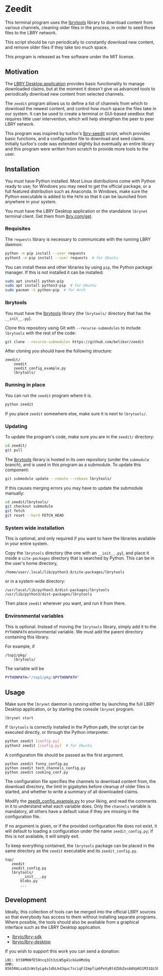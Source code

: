 # Zeedit

This terminal program uses the [lbrytools](https://github.com/belikor/lbrytools) library
to download content from various channels, cleaning older files in the process,
in order to seed those files to the LBRY network.

This script should be run periodically to constantly download new content,
and remove older files if they take too much space.

This program is released as free software under the MIT license.

## Motivation

The [LBRY Desktop application](https://github.com/lbryio/lbry-desktop)
provides basic functionality to manage downloaded claims, but at the moment
it doesn't give us advanced tools to periodically download new content
from selected channels.

The `zeedit` program allows us to define a list of channels
from which to download the newest content,
and control how much space the files take in our system.
It can be used to create a terminal or GUI-based seedbox
that requires little user intervention,
which will help strengthen the peer to peer LBRY network.

This program was inspired by tuxfoo's [lbry-seedit](https://github.com/tuxfoo/lbry-seedit) script,
which provides basic functions, and a configuration file to download and seed
claims. Initially tuxfoo's code was extended slightly but eventually an entire
library and this program were written from scratch to provide
more tools to the user.

## Installation

You must have Python installed. Most Linux distributions come with Python
ready to use; for Windows you may need to get the official package,
or a full featured distribution such as Anaconda.
In Windows, make sure the Python executable is added to the `PATH`
so that it can be launched from anywhere in your system.

You must have the LBRY Desktop application
or the standalone `lbrynet` terminal client.
Get them from [lbry.com/get](https://lbry.com/get).

### Requisites

The `requests` library is necessary to communicate
with the running LBRY daemon:
```sh
python -m pip install --user requests
python3 -m pip install --user requests  # for Ubuntu
```

You can install these and other libraries by using `pip`,
the Python package manager. If this is not installed it can be installed:
```sh
sudo apt install python-pip
sudo apt install python3-pip  # for Ubuntu
sudo pacman -S python-pip  # for Arch
```

### lbrytools

You must have the [lbrytools](https://github.com/belikor/lbrytools/tree/master/lbrytools)
library (the `lbrytools/` directory that has the `__init__.py`).

Clone this repository using Git with `--recurse-submodules`
to include `lbrytools` with the rest of the code:
```sh
git clone --recurse-submodules https://github.com/belikor/zeedit
```

After cloning you should have the following structure:
```
zeedit/
    zeedit
    zeedit_config_example.py
    lbrytools/
```

### Running in place

You can run the `zeedit` program where it is.
```sh
python zeedit
```

If you place `zeedit` somewhere else, make sure it is next to `lbrytools/`.

### Updating

To update the program's code, make sure you are in the `zeedit/` directory:
```sh
cd zeedit/
git pull
```

The [lbrytools](https://github.com/belikor/lbrytools/tree/submodule) library
is hosted in its own repository (under the `submodule` branch),
and is used in this program as a submodule.
To update this component:
```sh
git submodule update --remote --rebase lbrytools/
```

If this causes merging errors you may have to update the submodule manually:
```sh
cd zeedit/lbrytools/
git checkout submodule
git fetch
git reset --hard FETCH_HEAD
```

### System wide installation

This is optional, and only required if you want to have the libraries
available in your entire system.

Copy the `lbrytools` directory (the one with an `__init__.py`),
and place it inside a `site-packages` directory that is searched by Python.
This can be in the user's home directory,
```
/home/user/.local/lib/python3.8/site-packages/lbrytools
```

or in a system-wide directory:
```
/usr/local/lib/python3.8/dist-packages/lbrytools
/usr/lib/python3/dist-packages/lbrytools
```

Then place `zeedit` wherever you want, and run it from there.

### Environmental variables

This is optional. Instead of moving the `lbrytools` library,
simply add it to the `PYTHONPATH` environmental variable.
We must add the parent directory containing this library.

For example, if
```
/top1/pkg/
    lbrytools/
```

The variable will be
```sh
PYTHONPATH="/top1/pkg:$PYTHONPATH"
```

## Usage

Make sure the `lbrynet` daemon is running either by launching
the full LBRY Desktop application, or by starting the console `lbrynet`
program.
```
lbrynet start
```

If `lbrytools` is correctly installed in the Python path, the script can be
executed directly, or through the Python interpreter.
```sh
python zeedit [config.py]
python3 zeedit [config.py]  # for Ubuntu
```

A configuration file should be passed as the first argument.
```
python zeedit funny_config.py
python zeedit tech_channels_config.py
python zeedit cooking_conf.py
```

The configuration file specifies the channels to download content from,
the download directory, the limit in gigabytes before cleanup of older files
is started, and whether to write a summary of all downloaded claims.

Modify the [zeedit_config_example.py](./zeedit_config_example.py)
to your liking, and read the comments in it to understand what each variable
does. Only the `channels` variable is mandatory, all others have a default
value if they are missing in the configuration file.

If no argument is given, or if the provided configuration file does not exist,
it will default to loading a configuration under the name `zeedit_config.py`;
if this is not available, it will simply exit.

To keep everything contained, the `lbrytools` package can be placed
in the same directory as the `zeedit` executable and its `zeedit_config.py`.
```
top/
   zeedit
   zeedit_config.py
   lbrytools/
       __init___.py
       blobs.py
       ...
```

## Development

Ideally, this collection of tools can be merged into the official
LBRY sources so that everybody has access to them without installing separate
programs.
Where possible, the tools should also be available from a graphical
interface such as the LBRY Desktop application.
* [lbryio/lbry-sdk](https://github.com/lbryio/lbry-sdk)
* [lbryio/lbry-desktop](https://github.com/lbryio/lbry-desktop)

If you wish to support this work you can send a donation:
```
LBC: bY38MHNfE59ncq3Ch3zLW5g41ckGoHMzDq
XMR: 8565RALsab2cWsSyLg4v1dbLkd3quc7sciqFJ2mpfip6PeVyBt4ZUbZesAAVpKG1M31Qi5k9mpDSGSDpb3fK5hKYSUs8Zff
```
